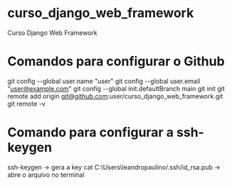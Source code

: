 # curso_django_web_framework
Curso Django Web Framework

# Comandos para configurar o Github
git config --global user.name "user"
git config --global user.email "user@example.com"
git config --global init.defaultBranch main
git init
git remote add origin git@github.com:user/curso_django_web_framework.git
git remote -v

# Comando para configurar a ssh-keygen
ssh-keygen -> gera a key
cat C:\Users\leandropaulino/.ssh/id_rsa.pub -> abre o arquivo no terminal
